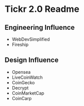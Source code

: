# Tickr 2.0 Readme

## Engineering Influence

- WebDevSimplified
- Fireship

## Design Influence

- Opensea
- LiveCoinWatch
- CoinGecko
- Decrypt
- CoinMarketCap
- CoinCarp
